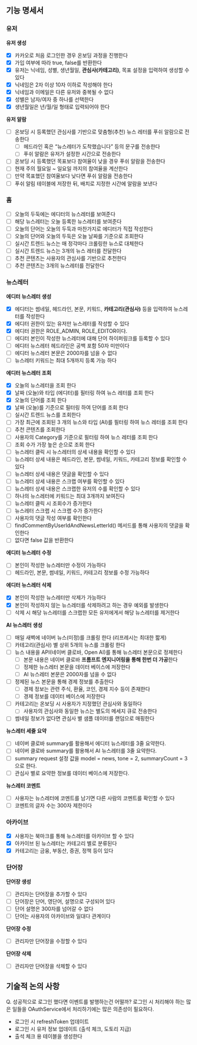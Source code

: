 ## 기능 명세서

### 유저

**유저 생성**

- [x]  카카오로 처음 로그인한 경우 온보딩 과정을 진행한다
- [x]  가입 여부에 따라 true, false를 반환한다
- [x]  유저는 닉네임, 성별, 생년월일, **관심사(카테고리)**, 목표 설정을 입력하여 생성할 수 있다
- [x]  닉네임은 2자 이상 10자 이하로 작성해야 한다
- [x]  닉네임과 이메일은 다른 유저와 중복될 수 없다
- [x]  성별은 남자/여자 중 하나를 선택한다
- [x]  생년월일은 년/월/일 형태로 입력되어야 한다

**유저 알람**

- [ ]  온보딩 시 등록했던 관심사를 기반으로 맞춤형(추천) 뉴스 레터를 푸쉬 알람으로 전송한다
    - [ ]  헤드라인 혹은 “뉴스레터가 도착했습니다” 등의 문구를 전송한다
    - [ ]  푸쉬 알람은 유저가 설정한 시간으로 전송한다
- [ ]  온보딩 시 등록했던 목표보다 참여율이 낮을 경우 푸쉬 알람을 전송한다
- [ ] 현재 주의 월요일 ~ 일요일 까지의 참여율을 계산한다
- [ ] 만약 목표했던 참여율보다 낮다면 푸쉬 알람을 전송한다
- [ ] 푸쉬 알림 테이블에 저장한 뒤, 배치로 지정한 시간에 알람을 보낸다

[//]: # (todo: 알람 테이블 추가하기 &#40;tb_notification&#41;)

### 홈
- [ ]  오늘의 두둑에는 에디터의 뉴스레터를 보여준다
- [ ]  해당 뉴스레터는 오늘 등록한 뉴스레터를 보여준다
- [ ]  오늘의 단어는 오늘의 두둑과 마찬가지로 에디터가 직접 작성한다
- [ ]  오늘의 단어와 오늘의 두둑은 오늘 날짜를 기준으로 조회한다
- [ ]  실시간 트렌드 뉴스는 매 정각마다 크롤링한 뉴스로 대체한다 
- [ ]  실시간 트렌드 뉴스는 3개의 뉴스 레터를 전달한다
- [ ]  추천 콘텐츠는 사용자의 관심사를 기반으로 추천한다 
- [ ]  추천 콘텐츠는 3개의 뉴스레터를 전달한다

### 뉴스레터

**에디터 뉴스레터 생성**

- [x]  에디터는 썸네일, 헤드라인, 본문, 키워드, **카테고리(관심사)** 등을 입력하여 뉴스레터를 작성한다
- [x]  에디터 권한이 있는 유저만 뉴스레터를 작성할 수 있다
- [x]  에디터 권한은 ROLE_ADMIN, ROLE_EDITOR이다.
- [ ]  에디터 본인이 작성한 뉴스레터에 대해 단어 하이퍼링크를 등록할 수 있다
- [ ]  에디터 뉴스레터 헤드라인은 공백 포함 50자 미만이다
- [ ]  에디터 뉴스레터 본문은 2000자를 넘을 수 없다
- [ ]  뉴스레터 키워드는 최대 5개까지 등록 가능 하다

**에디터 뉴스레터 조회**

- [x]  오늘의 뉴스레터을 조회 한다
  - [x]  날짜 (오늘)와 타입 (에디터)를 필터링 하여 뉴스 레터를 조회 한다
- [x]  오늘의 단어를 조회 한다
  - [x]  날짜 (오늘)를 기준으로 필터링 하여 단어를 조회 한다
- [ ]  실시간 트렌드 뉴스를 조회한다
  - [ ]  가장 최근에 조회된 3 개의 뉴스와 타입 (AI)를 필터링 하여 뉴스 레터를 조회 한다
- [ ]  추천 콘텐츠를 조회한다
  - [ ]  사용자의 Category를 기준으로 필터링 하여 뉴스 레터를 조회 한다
  - [ ]  조회 수가 가장 높은 순으로 조회 한다
- [ ]  뉴스레터 클릭 시 뉴스레터의 상세 내용을 확인할 수 있다
- [ ]  뉴스레터 상세 내용은 헤드라인, 본문, 썸네일, 키워드, 카테고리 정보를 확인할 수 있다
- [ ]  뉴스레터 상세 내용은 댓글을 확인할 수 있다
- [ ]  뉴스레터 상세 내용은 스크랩 여부를 확인할 수 있다
- [ ]  뉴스레터 상세 내용은 스크랩한 유저의 수를 확인할 수 있다
- [ ]  하나의 뉴스레터에 키워드는 최대 3개까지 보여진다
- [ ]  뉴스레터 클릭 시 조회수가 증가한다
- [ ]  뉴스레터 스크랩 시 스크랩 수가 증가한다
- [ ]  사용자의 댓글 작성 여부를 확인한다
  - [ ]  findCommentByUserIdAndNewsLetterId() 메서드를 통해 사용자의 댓글을 확인한다
  - [ ]  없다면 false 값을 반환한다 

**에디터 뉴스레터 수정**

- [ ]  본인이 작성한 뉴스레터만 수정이 가능하다
- [ ]  헤드라인, 본문, 썸네일, 키워드, 카테고리 정보를 수정 가능하다

**에디터 뉴스레터 삭제**

- [x]  본인이 작성한 뉴스레터만 삭제가 가능하다
- [x] 본인이 작성하지 않는 뉴스레터를 삭제하려고 하는 경우 예외를 발생한다
- [ ]  삭제 시 해당 뉴스레터를 스크랩한 모든 유저에게서 해당 뉴스레터를 제거한다

**AI 뉴스레터 생성**

- [ ]  매일 새벽에 네이버 뉴스(미정)를 크롤링 한다 (리프레시는 최대한 짧게)
- [ ]  카테고리(관심사) 별 상위 5개의 뉴스를 크롤링 한다
- [ ]  뉴스 내용을 API(네이버 클로바, Open AI)를 통해 뉴스레터 본문으로 정제한다
    - [ ]  본문 내용은 네이버 클로바 **프롬프트 엔지니어링을 통해 한번 더 가공**한다
    - [ ]  정제한 뉴스레터 본문을 데이터 베이스에 저장한다
    - [ ]  AI 뉴스레터 본문은 2000자를 넘을 수 없다
- [ ]  정제된 뉴스 본문을 통해 경제 정보를 추출한다
    - [ ]  경제 정보는 관련 주식, 환율, 코인, 경제 지수 등이 존재한다
    - [ ]  경제 정보를 데이터 베이스에 저장한다
- [ ]  카테고리는 온보딩 시 사용자가 지정했던 관심사와 동일하다
    - [ ]  사용자의 관심사와 동일한 뉴스는 별도의 메세지 큐로 전송한다
- [ ] 썸네일 정보가 없다면 관심사 별 샘플 데이터를 랜덤으로 매핑한다

[//]: # (todo: 알람 테이블 추가하기 &#40;tb_notification&#41;)

**뉴스레터 세줄 요약**

- [ ]  네이버 클로바 summary를 활용해서 에디터 뉴스레터를 3줄 요약한다.
- [ ]  네이버 클로바 summary를 활용해서 AI 뉴스레터를 3줄 요약한다.
- [ ]  summary request 설정 값을 model = news, tone = 2, summaryCount = 3 으로 한다.
- [ ]  관심사 별로 요약한 정보를 데이터 베이스에 저장한다.

**뉴스레터 코멘트**

- [ ]  사용자는 뉴스레터에 코멘트를 남기면 다른 사람의 코멘트를 확인할 수 있다
- [ ]  코멘트의 글자 수는 300자 제한이다

### 아카이브 

- [x]  사용자는 북마크를 통해 뉴스레터를 아카이브 할 수 있다
- [x]  아카이브 된 뉴스레터는 카테고리 별로 분류된다
  - [x] 카테고리는 금융, 부동산, 증권, 정책 등이 있다 

### 단어장

**단어장 생성**

- [ ]  관리자는 단어장을 추가할 수 있다
- [ ]  단어장은 단어, 영단어, 설명으로 구성되어 있다
- [ ]  단어 설명은 300자를 넘어갈 수 없다
- [ ]  단어는 사용자의 아카이브와 일대다 관계이다

**단어장 수정**

- [ ]  관리자만 단어장을 수정할 수 있다

**단어장 삭제**

- [ ]  관리자만 단어장을 삭제할 수 있다

## 기술적 논의 사항

Q. 성공적으로 로그인 했다면 이벤트를 발행하는건 어떨까? 
로그인 시 처리해야 하는 많은 일들을 OAuthService에서 처리하기에는 많은 의존성이 필요하다.

- 로그인 시 refreshToken 업데이트
- 로그인 시 유저 정보 업데이트 (출석 체크, 도토리 지급) 
- 출석 체크 용 테이블을 생성한다